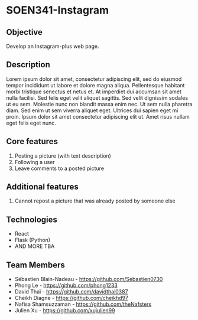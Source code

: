 # SOEN341-Instagram

## Objective
Develop an Instagram-plus web page.

## Description
Lorem ipsum dolor sit amet, consectetur adipiscing elit, sed do eiusmod tempor incididunt ut labore et dolore magna aliqua. Pellentesque habitant morbi tristique senectus et netus et. At imperdiet dui accumsan sit amet nulla facilisi. Sed felis eget velit aliquet sagittis. Sed velit dignissim sodales ut eu sem. Molestie nunc non blandit massa enim nec. Ut sem nulla pharetra diam. Sed enim ut sem viverra aliquet eget. Ultrices dui sapien eget mi proin. Ipsum dolor sit amet consectetur adipiscing elit ut. Amet risus nullam eget felis eget nunc. 

## Core features
1. Posting a picture (with text description)
2. Following a user
3. Leave comments to a posted picture

## Additional features
1. Cannot repost a picture that was already posted by someone else


## Technologies
* React
* Flask (Python)
* AND MORE TBA

## Team Members
* Sébastien Blain-Nadeau - https://github.com/Sebastien0730
* Phong Le - https://github.com/phong1233
* David Thaï - https://github.com/davidthai0387
* Cheikh Diagne - https://github.com/cheikhd97
* Nafisa Shamsuzzaman - https://github.com/theNafsters
* Julien Xu - https://github.com/xujulien99
